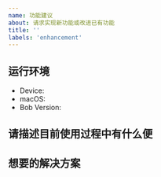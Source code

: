 ```yaml
---
name: 功能建议
about: 请求实现新功能或改进已有功能
title: ''
labels: 'enhancement'
---
```


<!--
反馈前请确保已阅读
反馈前请确保已阅读
反馈前请确保已阅读

1. 请确保你已经认真阅读了 README 文件，可能你的建议已经实现。
2. 请在 issues 页面搜索你的建议，很可能已经有人提了。
3. 以上都没有，请填写模板描述建议，以便我能快速理解你的建议。
-->

<!-- 这是隐藏的信息 -->
<!-- 👆👆👆这样括起来的信息将被隐藏，填写时注意不要写在里面。 -->
<!-- 点击编辑器上方的 preview 可预览你填写的效果 -->

## 运行环境
<!--「必填」软件的运行环境。-->
* Device: <!--e.g. MacBook Pro (Retina, 15-inch, Mid 2015)-->
* macOS: <!--e.g. 10.15.3-->
* Bob Version: <!--e.g. 0.3.0-->

## 请描述目前使用过程中有什么便
<!-- 「必填」请简洁清晰地描述问题，如果涉及 UI，希望能够提供截图。-->

## 想要的解决方案
<!--「必填」对于这种情况，你期望 Bob 如何处理。如果你已经有了能用的替代方案，或者有其他软件辅助你实现，也可以描述一下-->
